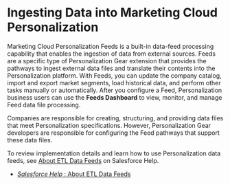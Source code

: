 # Ingesting Data into Marketing Cloud Personalization

Marketing Cloud Personalization Feeds is a built-in data-feed processing
capability that enables the ingestion of data from external sources. Feeds are
a specific type of Personalization Gear extension that provides the pathways
to ingest external data files and translate their contents into the
Personalization platform. With Feeds, you can update the company catalog,
import and export market segments, load historical data, and perform other
tasks manually or automatically. After you configure a Feed, Personalization
business users can use the **Feeds Dashboard** to view, monitor, and manage
Feed data file processing.

Companies are responsible for creating, structuring, and providing data files
that meet Personalization specifications. However, Personalization Gear
developers are responsible for configuring the Feed pathways that support
these data files.

To review implementation details and learn how to use Personalization data
feeds, see [About ETL Data
Feeds](https://help.salesforce.com/s/articleView?id=sf.mc_pers_etl_integration_about.htm)
on Salesforce Help.

  * [_Salesforce Help_ : About ETL Data Feeds](https://help.salesforce.com/s/articleView?id=sf.mc_pers_etl_integration_about.htm)

